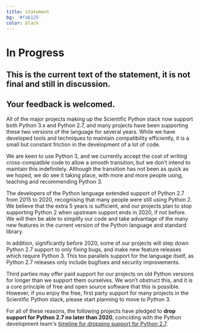 ```yaml
---
title: statement
bg: '#fab125'
color: black
---
```


# In Progress

## This is the current text of the statement, it is not final and still in discussion.

## Your feedback is welcomed.


All of the major projects making up the Scientific Python stack now support
both Python 3.x and Python 2.7, and many projects have been supporting these
two versions of the language for several years. While we have developed tools
and techniques to maintain compatibility efficiently, it is a small but
constant friction in the development of a lot of code.

We are keen to use Python 3, and we currently accept the cost of writing
cross-compatible code to allow a smooth transition, but we don’t intend to
maintain this indefinitely. Although the transition has not been as quick as we
hoped, we do see it taking place, with more and more people using, teaching and
recommending Python 3.

The developers of the Python language extended support of Python 2.7 from 2015
to 2020, recognising that many people were still using Python 2. We believe
that the extra 5 years is sufficient, and our projects plan to stop supporting
Python 2 when upstream support ends in 2020, if not before. We will then be
able to simplify our code and take advantage of the many new features in the
current version of the Python language and standard library.

In addition, significantly before 2020, some of our projects will step down
Python 2.7 support to only fixing bugs, and make new feature releases which
require Python 3. This too parallels support for the language itself, as Python
2.7 releases only include bugfixes and security improvements.

Third parties may offer paid support for our projects on old Python versions
for longer than we support them ourselves. We won’t obstruct this, and it is a
core principle of free and open source software that this is possible. However,
if you enjoy the free, first party support for many projects in the Scientific
Python stack, please start planning to move to Python 3.

For all of these reasons, the following projects have pledged to **drop support for Python 2.7 no later than 2020**,
coinciding with the Python development team's [timeline for dropping support for Python 2.7](https://www.python.org/dev/peps/pep-0373/#update).
